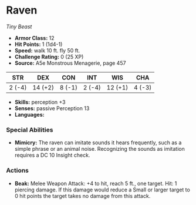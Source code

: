 # Raven

*Tiny* *Beast*

- **Armor Class:** 12
- **Hit Points:** 1 (1d4-1)
- **Speed:** walk 10 ft. fly 50 ft.
- **Challenge Rating:** 0 (25 XP)
- **Source:** A5e Monstrous Menagerie, page 457

| STR | DEX | CON | INT | WIS | CHA |
| --- | --- | --- | --- | --- | --- |
| 2 (-4) | 14 (+2) | 8 (-1) | 2 (-4) | 12 (+1) | 4 (-3) |

- **Skills:** perception +3
- **Senses:** passive Perception 13
- **Languages:** 

### Special Abilities

- **Mimicry:** The raven can imitate sounds it hears frequently, such as a simple phrase or an animal noise. Recognizing the sounds as imitation requires a DC 10 Insight check.

### Actions

- **Beak:** Melee Weapon Attack: +4 to hit, reach 5 ft., one target. Hit: 1 piercing damage. If this damage would reduce a Small or larger target to 0 hit points  the target takes no damage from this attack.


